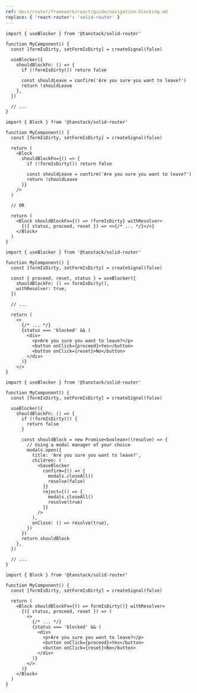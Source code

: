 ```yaml
---
ref: docs/router/framework/react/guide/navigation-blocking.md
replace: { 'react-router': 'solid-router' }
---
```


[//]: # 'HookBasedBlockingExample'

```tsx
import { useBlocker } from '@tanstack/solid-router'

function MyComponent() {
  const [formIsDirty, setFormIsDirty] = createSignal(false)

  useBlocker({
    shouldBlockFn: () => {
      if (!formIsDirty()) return false

      const shouldLeave = confirm('Are you sure you want to leave?')
      return !shouldLeave
    },
  })

  // ...
}
```

[//]: # 'HookBasedBlockingExample'
[//]: # 'ComponentBasedBlockingExample'

```tsx
import { Block } from '@tanstack/solid-router'

function MyComponent() {
  const [formIsDirty, setFormIsDirty] = createSignal(false)

  return (
    <Block
      shouldBlockFn={() => {
        if (!formIsDirty()) return false

        const shouldLeave = confirm('Are you sure you want to leave?')
        return !shouldLeave
      }}
    />
  )

  // OR

  return (
    <Block shouldBlockFn={() => !formIsDirty} withResolver>
      {({ status, proceed, reset }) => <>{/* ... */}</>}
    </Block>
  )
}
```

[//]: # 'ComponentBasedBlockingExample'
[//]: # 'HookBasedCustomUIBlockingWithResolverExample'

```tsx
import { useBlocker } from '@tanstack/solid-router'

function MyComponent() {
  const [formIsDirty, setFormIsDirty] = createSignal(false)

  const { proceed, reset, status } = useBlocker({
    shouldBlockFn: () => formIsDirty(),
    withResolver: true,
  })

  // ...

  return (
    <>
      {/* ... */}
      {status === 'blocked' && (
        <div>
          <p>Are you sure you want to leave?</p>
          <button onClick={proceed}>Yes</button>
          <button onClick={reset}>No</button>
        </div>
      )}
    </>
}
```

[//]: # 'HookBasedCustomUIBlockingWithResolverExample'
[//]: # 'HookBasedCustomUIBlockingWithoutResolverExample'

```tsx
import { useBlocker } from '@tanstack/solid-router'

function MyComponent() {
  const [formIsDirty, setFormIsDirty] = createSignal(false)

  useBlocker({
    shouldBlockFn: () => {
      if (!formIsDirty()) {
        return false
      }

      const shouldBlock = new Promise<boolean>((resolve) => {
        // Using a modal manager of your choice
        modals.open({
          title: 'Are you sure you want to leave?',
          children: (
            <SaveBlocker
              confirm={() => {
                modals.closeAll()
                resolve(false)
              }}
              reject={() => {
                modals.closeAll()
                resolve(true)
              }}
            />
          ),
          onClose: () => resolve(true),
        })
      })
      return shouldBlock
    },
  })

  // ...
}
```

[//]: # 'HookBasedCustomUIBlockingWithoutResolverExample'
[//]: # 'ComponentBasedCustomUIBlockingExample'

```tsx
import { Block } from '@tanstack/solid-router'

function MyComponent() {
  const [formIsDirty, setFormIsDirty] = createSignal(false)

  return (
    <Block shouldBlockFn={() => formIsDirty()} withResolver>
      {({ status, proceed, reset }) => (
        <>
          {/* ... */}
          {status === 'blocked' && (
            <div>
              <p>Are you sure you want to leave?</p>
              <button onClick={proceed}>Yes</button>
              <button onClick={reset}>No</button>
            </div>
          )}
        </>
      )}
    </Block>
  )
}
```

[//]: # 'ComponentBasedCustomUIBlockingExample'
